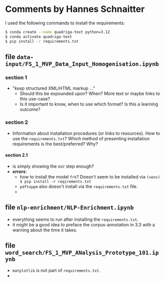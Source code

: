 # Comments by Hannes Schnaitter

I used the following commands to install the requirements:
```bash
$ conda create --name quadriga-text python=3.12
$ conda activate quadriga-text
$ pip install -r requirements.txt
```

## file `data-input/FS_1_MVP_Data_Input_Homogenisation.ipynb`
### section 1
- "*keep* structured XML/HTML markup …"
  - Should this be expounded upon? When? More text or maybe links to this use-case?
  - Is it important to know, when to use which format? Is this a learning outcome?
### section 2
- Information about installation procedures (or links to resources). How to use the `requirements.txt`? Which method of presenting installation requirements is the best/preferred? Why?
#### section 2.1
- is simply showing the ocr step enough?
- <b><em>errors</em></b>:
  - how to install the model `frk`? Doesn't seem to be installed via `(venv) $ pip install -r reqirements.txt`
  - `pdftoppm` also doesn't install via the `requirements.txt` file.
  - 

## file `nlp-enrichment/NLP-Enrichment.ipynb`
- everything seems to run after installing the `requirements.txt`.
- it might be a good idea to preface the corpus-annotation in 3.3 with a warning about the time it takes. 


## file `word_search/FS_1_MVP_ANalysis_Prototype_101.ipynb`
- `matplotlib` is not part of `requirements.txt`.
- 
